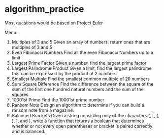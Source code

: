 # algorithm_practice

Most questions would be based on Project Euler

Menu: 
1. Multiples of 3 and 5
    Given an array of numbers, return ones that are multiples of 3 and 5
2. Even Fibonacci Numbers
    Find all the even Fibonacci Numbers up to a limit
3. Largest Prime Factor
    Given a number, find the largest prime factor
4. Largest Palindrome Product
    Given a limit, find the largest palindrome that can be expressed by the product of 2 numbers
5. Smallest Multiple
    Find the smallest common multiple of 20 numbers
6. Sum Square Difference
    Find the difference between the square of the sum of the first one hundred natural numbers and the sum of the squares.
7. 10001st Prime
    Find the 10001st prime number
8. Ransom Note
    Design an algorithm to determine if you can build a ransom note from a magazine.
9. Balanced Brackets
    Given a string consisting only of the characters (, [, {, ), ], and }, write a function that returns a boolean that determines whether or not every open parentheses or bracket is paired correctly and is balanced.
